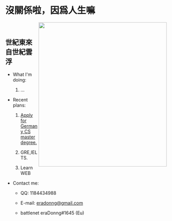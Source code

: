 # 沒關係啦，因爲人生嘛

<img src="https://s2.loli.net/2022/10/23/8oMyzf2rtm7XkqF.jpg" width="400" height="450" align="right"/><br/>

## 世紀東來自世紀雲浮

- What I'm doing:

  1. ...

- Recent plans:

  1. [Apply for Germany CS master degree.](https://github.com/eraDong/RandomThings/tree/main/Postgraduation/theChoicesOfSchool)
  
  2. GRE,IELTS.
  
  3. Learn WEB

- Contact me:

  - QQ: 1184434988
  
  - E-mail: eradonng@gmail.com

  - battlenet eraDonng#1645 (Eu)
